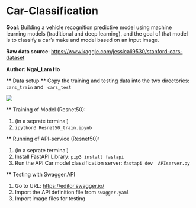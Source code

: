 # Car-Classification

**Goal**: Building a vehicle recognition predictive model using machine learning models (traditional and deep learning), and the goal of that model is to classify a car’s make and model based on an input image.

**Raw data source**: https://www.kaggle.com/jessicali9530/stanford-cars-dataset

**Author: Ngai_Lam Ho**

** Data setup **
Copy the training and testing data into the two directories:
``` cars_train ``` and ```  cars_test ```

![](14LB.gif)


** Training of Model (Resnet50):
1. (in a seprate terminal)
1. ```ipython3 Resnet50_train.ipynb ``` 

** Running of API-service (Resnet50):
1. (in a seprate terminal)
1. Install FastAPI Library: ``` pip3 install fastapi ```
1. Run the API Car model classification server: ``` fastapi dev  APIserver.py  ``` 

** Testing with Swagger.API
1. Go to URL: https://editor.swagger.io/
1. Import the API definition file from ```swagger.yaml```
1. Import image files for testing
